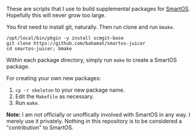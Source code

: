 These are scripts that I use to build supplemental packages for [SmartOS][smartos].
Hopefully this will never grow too large.

You first need to install git, naturally. Then run clone and run `bmake`.

    /opt/local/bin/pkgin -y install scmgit-base
    git clone https://github.com/bahamat/smartos-juicer
    cd smartos-juicer; bmake

Within each package directory, simply run `make` to create a SmartOS package.

For creating your own new packages:

1. `cp -r skeleton` to your new package name.
2. Edit the `Makefile` as necessary.
3. Run `make`.

**Note:** I am not officially or unoffically involved with SmartOS in any way.
I merely use it privately. Nothing in this repository is to be considered a
"contribution" to SmartOS.

[smartos]: http://smartos.org/
